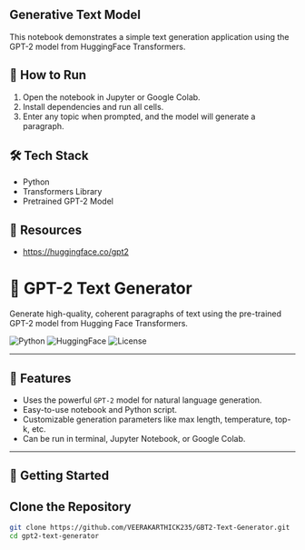 ## Generative Text Model

This notebook demonstrates a simple text generation application using the GPT-2 model from HuggingFace Transformers.

## 🚀 How to Run
1. Open the notebook in Jupyter or Google Colab.
2. Install dependencies and run all cells.
3. Enter any topic when prompted, and the model will generate a paragraph.

## 🛠 Tech Stack
- Python
- Transformers Library
- Pretrained GPT-2 Model

## 🔗 Resources
- https://huggingface.co/gpt2

# 🤖 GPT-2 Text Generator

Generate high-quality, coherent paragraphs of text using the pre-trained GPT-2 model from Hugging Face Transformers.

![Python](https://img.shields.io/badge/Python-3.8%2B-blue?logo=python)
![HuggingFace](https://img.shields.io/badge/HuggingFace-GPT2-yellow?logo=huggingface)
![License](https://img.shields.io/badge/License-MIT-green.svg)

---

## 📌 Features

- Uses the powerful `GPT-2` model for natural language generation.
- Easy-to-use notebook and Python script.
- Customizable generation parameters like max length, temperature, top-k, etc.
- Can be run in terminal, Jupyter Notebook, or Google Colab.

---

## 🚀 Getting Started

## Clone the Repository

```bash
git clone https://github.com/VEERAKARTHICK235/GBT2-Text-Generator.git
cd gpt2-text-generator

